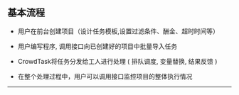 
## 基本流程

* 用户在前台创建项目（设计任务模板,设置过滤条件、酬金、超时时间等）

* 用户编写程序, 调用接口向已创建好的项目中批量导入任务

* CrowdTask将任务分发给工人进行处理 ( 排队调度, 变量替换, 结果反馈 )

* 在整个处理过程中，用户可以调用接口监控项目的整体执行情况

------